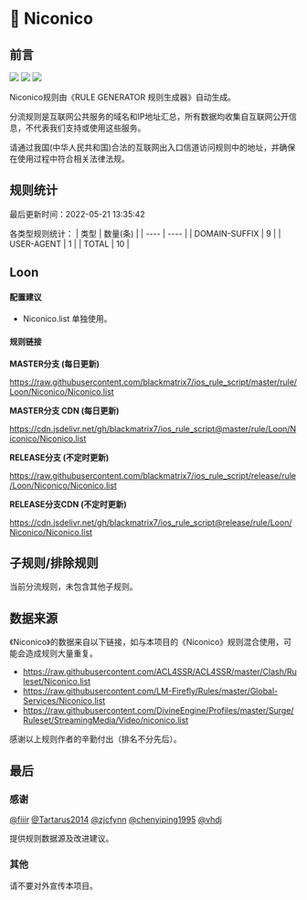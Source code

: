 # 🧸 Niconico

## 前言

![](https://shields.io/badge/-移除重复规则-ff69b4) ![](https://shields.io/badge/-DOMAIN与DOMAIN--SUFFIX合并-green) ![](https://shields.io/badge/-IP--CIDR(6)合并-blueviolet) 

Niconico规则由《RULE GENERATOR 规则生成器》自动生成。

分流规则是互联网公共服务的域名和IP地址汇总，所有数据均收集自互联网公开信息，不代表我们支持或使用这些服务。

请通过我国(中华人民共和国)合法的互联网出入口信道访问规则中的地址，并确保在使用过程中符合相关法律法规。

## 规则统计

最后更新时间：2022-05-21 13:35:42

各类型规则统计：
| 类型 | 数量(条)  | 
| ---- | ----  |
| DOMAIN-SUFFIX | 9  | 
| USER-AGENT | 1  | 
| TOTAL | 10  | 


## Loon 

#### 配置建议
- Niconico.list 单独使用。

#### 规则链接
**MASTER分支 (每日更新)**

https://raw.githubusercontent.com/blackmatrix7/ios_rule_script/master/rule/Loon/Niconico/Niconico.list

**MASTER分支 CDN (每日更新)**

https://cdn.jsdelivr.net/gh/blackmatrix7/ios_rule_script@master/rule/Loon/Niconico/Niconico.list

**RELEASE分支 (不定时更新)**

https://raw.githubusercontent.com/blackmatrix7/ios_rule_script/release/rule/Loon/Niconico/Niconico.list

**RELEASE分支CDN (不定时更新)**

https://cdn.jsdelivr.net/gh/blackmatrix7/ios_rule_script@release/rule/Loon/Niconico/Niconico.list

## 子规则/排除规则


当前分流规则，未包含其他子规则。

## 数据来源

《Niconico》的数据来自以下链接，如与本项目的《Niconico》规则混合使用，可能会造成规则大量重复。

- https://raw.githubusercontent.com/ACL4SSR/ACL4SSR/master/Clash/Ruleset/Niconico.list
- https://raw.githubusercontent.com/LM-Firefly/Rules/master/Global-Services/Niconico.list
- https://raw.githubusercontent.com/DivineEngine/Profiles/master/Surge/Ruleset/StreamingMedia/Video/niconico.list


感谢以上规则作者的辛勤付出（排名不分先后）。

## 最后

### 感谢

[@fiiir](https://github.com/fiiir) [@Tartarus2014](https://github.com/Tartarus2014) [@zjcfynn](https://github.com/zjcfynn) [@chenyiping1995](https://github.com/chenyiping1995) [@vhdj](https://github.com/vhdj)

提供规则数据源及改进建议。

### 其他

请不要对外宣传本项目。
